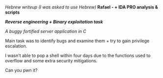 *Hebrew writeup (I was asked to use Hebrew)*
**Rafael - + IDA PRO analysis & scripts**

***Reverse engineering + Binary exploitation task***

*A buggy fortified server application in C*

Main task was to identify bugs and examine them + try to gain privilege escalation.

I wasn't able to pop a shell within four days due to the functions used to overflow and some extra security mitigations. 

Can you pwn it?
